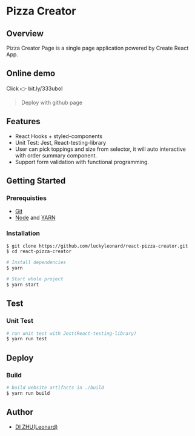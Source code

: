 # Pizza Creator

## Overview

Pizza Creator Page is a single page application powered by Create React App.

## Online demo

Click :point_right: bit.ly/333ubol

> Deploy with github page

## Features

- React Hooks + styled-components
- Unit Test: Jest, React-testing-library
- User can pick toppings and size from selector, it will auto interactive with order summary component.
- Support form validation with functional programming.

## Getting Started

### Prerequisties

- [Git](https://git-scm.com/downloads)
- [Node](https://nodejs.org/en/download/) and [YARN](https://yarnpkg.com/)

### Installation

```sh
$ git clone https://github.com/luckyleonard/react-pizza-creator.git
$ cd react-pizza-creator

# Install dependencies
$ yarn

# Start whole project
$ yarn start
```

## Test

### Unit Test

```sh
# run unit test with Jest(React-testing-library)
$ yarn run test
```

## Deploy

### Build

```sh
# build website artifacts in ./build
$ yarn run build
```

## Author

- [DI ZHU(Leonard)](mailto:dzhu31@hotmail.com)
